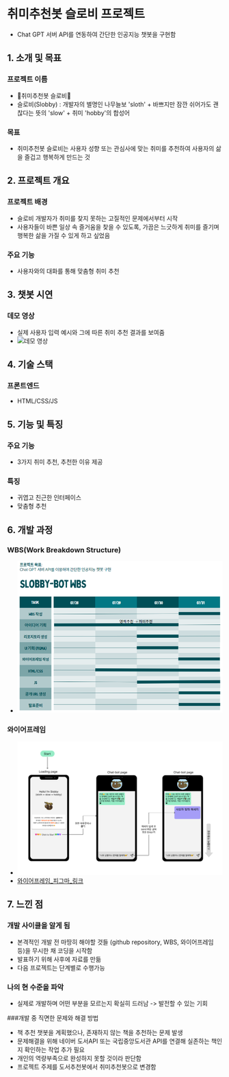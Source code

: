 # 취미추천봇 슬로비 프로젝트 
- Chat GPT 서버 API를 연동하여 간단한 인공지능 챗봇을 구현함

## 1. 소개 및 목표
### 프로젝트 이름
- 🦥취미추천봇 슬로비🦥
- 슬로비(Slobby) : 개발자의 별명인 나무늘보 'sloth' + 바쁘지만 잠깐 쉬어가도 괜찮다는 뜻의 'slow' + 취미 'hobby'의 합성어

### 목표
- 취미추천봇 슬로비는 사용자 성향 또는 관심사에 맞는 취미를 추천하여 사용자의 삶을 즐겁고 행복하게 만드는 것

## 2. 프로젝트 개요
### 프로젝트 배경
- 슬로비 개발자가 취미를 찾지 못하는 고질적인 문제에서부터 시작
- 사용자들이 바쁜 일상 속 즐거움을 찾을 수 있도록, 가끔은 느긋하게 취미를 즐기며 행복한 삶을 가질 수 있게 하고 싶었음

### 주요 기능
- 사용자와의 대화를 통해 맞춤형 취미 추천

## 3. 챗봇 시연
### 데모 영상
- 실제 사용자 입력 예시와 그에 따른 취미 추천 결과를 보여줌
- ![데모 영상](https://youtu.be/TfWa1fob8SE)

## 4. 기술 스택
### 프론트엔드
- HTML/CSS/JS

## 5. 기능 및 특징
### 주요 기능
- 3가지 취미 추천, 추천한 이유 제공

### 특징
- 귀엽고 친근한 인터페이스
- 맞춤형 추천

## 6. 개발 과정
### WBS(Work Breakdown Structure)
- ![슬로비 프로젝트 WBS](images/slobby_wbs.png)

### 와이어프레임
- ![슬로비 프로젝트 와이어프레임](images/slobby_wireframe.png)
- [와이어프레임_피그마_링크](https://www.figma.com/design/BZ3aFx00ZzaHZgPrbfnH0D/%EC%8A%AC%EB%A1%9C%EB%B9%84-%EC%99%80%EC%9D%B4%EC%96%B4%ED%94%84%EB%A0%88%EC%9E%84?node-id=0-1&t=w8JKhWOoejuHsGoQ-1)

## 7. 느낀 점
### 개발 사이클을 알게 됨
- 본격적인 개발 전 마땅히 해야할 것들 (github repository, WBS, 와이어프레임 등)을 무시한 채 코딩을 시작함
- 발표하기 위해 사후에 자료를 만듦
- 다음 프로젝트는 단계별로 수행가능

### 나의 현 수준을 파악
- 실제로 개발하며 어떤 부분을 모르는지 확실히 드러남 -> 발전할 수 있는 기회

###개발 중 직면한 문제와 해결 방법
- 책 추천 챗봇을 계획했으나, 존재하지 않는 책을 추천하는 문제 발생
- 문제해결을 위해 네이버 도서API 또는 국립중앙도서관 API를 연결해 실존하는 책인지 확인하는 작업 추가 필요
- 개인의 역량부족으로 완성하지 못할 것이라 판단함
- 프로젝트 주제를 도서추천봇에서 취미추천봇으로 변경함
